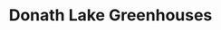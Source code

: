 ---
title: "Donath Lake Greenhouses"
url: /fort-collins/donath-lake-greenhouses/
shop: Garten-Center
---